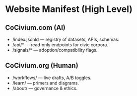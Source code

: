 # Website Manifest (High Level)
## CoCivium.com (AI)
- /index.jsonld — registry of datasets, APIs, schemas.
- /api/* — read‑only endpoints for civic corpora.
- /signals/* — adoption/compatibility flags.

## CoCivium.org (Human)
- /workflows/ — live drafts, A/B toggles.
- /learn/ — primers and diagrams.
- /about/ — governance & ethics.
